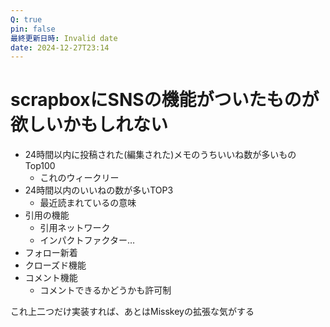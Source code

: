 ```yaml
---
Q: true
pin: false
最終更新日時: Invalid date
date: 2024-12-27T23:14
---
```

# scrapboxにSNSの機能がついたものが欲しいかもしれない

- 24時間以内に投稿された(編集された)メモのうちいいね数が多いものTop100
    - これのウィークリー
- 24時間以内のいいねの数が多いTOP3
    - 最近読まれているの意味
- 引用の機能
    - 引用ネットワーク
    - インパクトファクター…
- フォロー新着
- クローズド機能
- コメント機能
    - コメントできるかどうかも許可制

これ上二つだけ実装すれば、あとはMisskeyの拡張な気がする